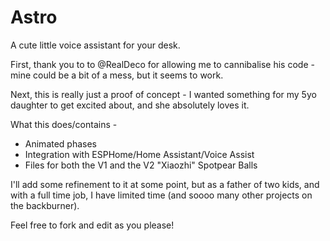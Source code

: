 # Astro
A cute little voice assistant for your desk.

First, thank you to to @RealDeco for allowing me to cannibalise his code - mine could be a bit of a mess, but it seems to work.

Next, this is really just a proof of concept - I wanted something for my 5yo daughter to get excited about, and she absolutely loves it.

What this does/contains - 

- Animated phases
- Integration with ESPHome/Home Assistant/Voice Assist
- Files for both the V1 and the V2 "Xiaozhi" Spotpear Balls

I'll add some refinement to it at some point, but as a father of two kids, and with a full time job, I have limited time (and soooo many other projects on the backburner).

Feel free to fork and edit as you please!
